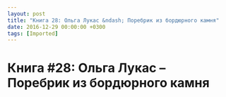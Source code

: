 ```yaml
---
layout: post
title: "Книга 28: Ольга Лукас &ndash; Поребрик из бордюрного камня"
date: 2016-12-29 00:00:00 +0300
tags: [Imported]
---
```

# Книга #28: Ольга Лукас – Поребрик из бордюрного камня

